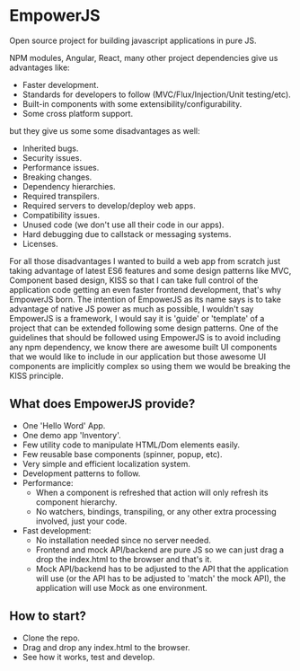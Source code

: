 # EmpowerJS
Open source project for building javascript applications in pure JS.

NPM modules, Angular, React, many other project dependencies give us advantages like:

- Faster development.
- Standards for developers to follow (MVC/Flux/Injection/Unit testing/etc).
- Built-in components with some extensibility/configurability.
- Some cross platform support.

but they give us some some disadvantages as well:

- Inherited bugs.
- Security issues.
- Performance issues.
- Breaking changes.
- Dependency hierarchies.
- Required transpilers.
- Required servers to develop/deploy web apps.
- Compatibility issues.
- Unused code (we don't use all their code in our apps).
- Hard debugging due to callstack or messaging systems.
- Licenses.

For all those disadvantages I wanted to build a web app from scratch just taking advantage of latest ES6 features and some design patterns
like MVC, Component based design, KISS so that I can take full control of the application code getting an even faster frontend development, that's why EmpowerJS born.
The intention of EmpowerJS as its name says is to take advantage of native JS power as much as possible, I wouldn't say EmpowerJS is a framework, I would say it is 'guide' or 'template' of a project that can be extended following some design patterns.
One of the guidelines that should be followed using EmpowerJS is to avoid including any npm dependency, we know there are awesome built UI components that we would like to include in our application but those awesome UI components are implicitly complex so using them we would be breaking the KISS principle.

## What does EmpowerJS provide?
- One 'Hello Word' App.
- One demo app 'Inventory'.
- Few utility code to manipulate HTML/Dom elements easily.
- Few reusable base components (spinner, popup, etc).
- Very simple and efficient localization system.
- Development patterns to follow.
- Performance:
  - When a component is refreshed that action will only refresh its component hierarchy.
  - No watchers, bindings, transpiling, or any other extra processing involved, just your code.
- Fast development:
  - No installation needed since no server needed.
  - Frontend and mock API/backend are pure JS so we can just drag a drop the index.html to the browser and that's it.
  - Mock API/backend has to be adjusted to the API that the application will use (or the API has to be adjusted to 'match' the mock API), the application will use Mock as one environment.

## How to start?
- Clone the repo.
- Drag and drop any index.html to the browser.
- See how it works, test and develop.

[TODO]: https://github.com/leorojas86/EmpowerJS/blob/master/TODO.md
